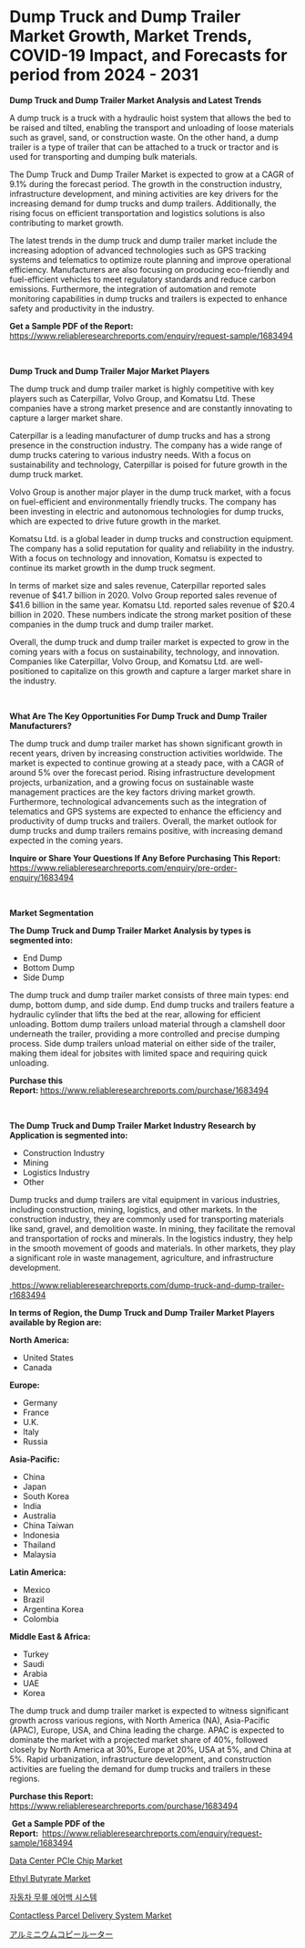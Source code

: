 <p><h1>Dump Truck and Dump Trailer Market Growth, Market Trends, COVID-19 Impact, and Forecasts for period from 2024 - 2031</h1></p><p><strong>Dump Truck and Dump Trailer Market Analysis and Latest Trends</strong></p>
<p><p>A dump truck is a truck with a hydraulic hoist system that allows the bed to be raised and tilted, enabling the transport and unloading of loose materials such as gravel, sand, or construction waste. On the other hand, a dump trailer is a type of trailer that can be attached to a truck or tractor and is used for transporting and dumping bulk materials.</p><p>The Dump Truck and Dump Trailer Market is expected to grow at a CAGR of 9.1% during the forecast period. The growth in the construction industry, infrastructure development, and mining activities are key drivers for the increasing demand for dump trucks and dump trailers. Additionally, the rising focus on efficient transportation and logistics solutions is also contributing to market growth.</p><p>The latest trends in the dump truck and dump trailer market include the increasing adoption of advanced technologies such as GPS tracking systems and telematics to optimize route planning and improve operational efficiency. Manufacturers are also focusing on producing eco-friendly and fuel-efficient vehicles to meet regulatory standards and reduce carbon emissions. Furthermore, the integration of automation and remote monitoring capabilities in dump trucks and trailers is expected to enhance safety and productivity in the industry.</p></p>
<p><strong>Get a Sample PDF of the Report:&nbsp;</strong> <a href="https://www.reliableresearchreports.com/enquiry/request-sample/1683494">https://www.reliableresearchreports.com/enquiry/request-sample/1683494</a></p>
<p>&nbsp;</p>
<p><strong>Dump Truck and Dump Trailer Major Market Players</strong></p>
<p><p>The dump truck and dump trailer market is highly competitive with key players such as Caterpillar, Volvo Group, and Komatsu Ltd. These companies have a strong market presence and are constantly innovating to capture a larger market share.</p><p>Caterpillar is a leading manufacturer of dump trucks and has a strong presence in the construction industry. The company has a wide range of dump trucks catering to various industry needs. With a focus on sustainability and technology, Caterpillar is poised for future growth in the dump truck market.</p><p>Volvo Group is another major player in the dump truck market, with a focus on fuel-efficient and environmentally friendly trucks. The company has been investing in electric and autonomous technologies for dump trucks, which are expected to drive future growth in the market.</p><p>Komatsu Ltd. is a global leader in dump trucks and construction equipment. The company has a solid reputation for quality and reliability in the industry. With a focus on technology and innovation, Komatsu is expected to continue its market growth in the dump truck segment.</p><p>In terms of market size and sales revenue, Caterpillar reported sales revenue of $41.7 billion in 2020. Volvo Group reported sales revenue of $41.6 billion in the same year. Komatsu Ltd. reported sales revenue of $20.4 billion in 2020. These numbers indicate the strong market position of these companies in the dump truck and dump trailer market.</p><p>Overall, the dump truck and dump trailer market is expected to grow in the coming years with a focus on sustainability, technology, and innovation. Companies like Caterpillar, Volvo Group, and Komatsu Ltd. are well-positioned to capitalize on this growth and capture a larger market share in the industry.</p></p>
<p>&nbsp;</p>
<p><strong>What Are The Key Opportunities For Dump Truck and Dump Trailer Manufacturers?</strong></p>
<p><p>The dump truck and dump trailer market has shown significant growth in recent years, driven by increasing construction activities worldwide. The market is expected to continue growing at a steady pace, with a CAGR of around 5% over the forecast period. Rising infrastructure development projects, urbanization, and a growing focus on sustainable waste management practices are the key factors driving market growth. Furthermore, technological advancements such as the integration of telematics and GPS systems are expected to enhance the efficiency and productivity of dump trucks and trailers. Overall, the market outlook for dump trucks and dump trailers remains positive, with increasing demand expected in the coming years.</p></p>
<p><strong>Inquire or Share Your Questions If Any Before Purchasing This Report:</strong> <a href="https://www.reliableresearchreports.com/enquiry/pre-order-enquiry/1683494">https://www.reliableresearchreports.com/enquiry/pre-order-enquiry/1683494</a></p>
<p>&nbsp;</p>
<p><strong>Market Segmentation</strong></p>
<p><strong>The Dump Truck and Dump Trailer Market Analysis by types is segmented into:</strong></p>
<p><ul><li>End Dump</li><li>Bottom Dump</li><li>Side Dump</li></ul></p>
<p><p>The dump truck and dump trailer market consists of three main types: end dump, bottom dump, and side dump. End dump trucks and trailers feature a hydraulic cylinder that lifts the bed at the rear, allowing for efficient unloading. Bottom dump trailers unload material through a clamshell door underneath the trailer, providing a more controlled and precise dumping process. Side dump trailers unload material on either side of the trailer, making them ideal for jobsites with limited space and requiring quick unloading.</p></p>
<p><strong>Purchase this Report:&nbsp;</strong><a href="https://www.reliableresearchreports.com/purchase/1683494">https://www.reliableresearchreports.com/purchase/1683494</a></p>
<p>&nbsp;</p>
<p><strong>The Dump Truck and Dump Trailer Market Industry Research by Application is segmented into:</strong></p>
<p><ul><li>Construction Industry</li><li>Mining</li><li>Logistics Industry</li><li>Other</li></ul></p>
<p><p>Dump trucks and dump trailers are vital equipment in various industries, including construction, mining, logistics, and other markets. In the construction industry, they are commonly used for transporting materials like sand, gravel, and demolition waste. In mining, they facilitate the removal and transportation of rocks and minerals. In the logistics industry, they help in the smooth movement of goods and materials. In other markets, they play a significant role in waste management, agriculture, and infrastructure development.</p></p>
<p><a href="https://www.reliableresearchreports.com/dump-truck-and-dump-trailer-r1683494">&nbsp;https://www.reliableresearchreports.com/dump-truck-and-dump-trailer-r1683494</a></p>
<p><strong>In terms of Region, the Dump Truck and Dump Trailer Market Players available by Region are:</strong></p>
<p>
    <p> <strong> North America: </strong>
        <ul>
            <li>United States</li>
            <li>Canada</li>
        </ul>
        </p> 
    <p> <strong> Europe: </strong>
        <ul>
            <li>Germany</li>
            <li>France</li>
            <li>U.K.</li>
            <li>Italy</li>
            <li>Russia</li>
        </ul>
        </p> 
    <p> <strong> Asia-Pacific: </strong>
        <ul>
            <li>China</li>
            <li>Japan</li>
            <li>South Korea</li>
            <li>India</li>
            <li>Australia</li>
            <li>China Taiwan</li>
            <li>Indonesia</li>
            <li>Thailand</li>
            <li>Malaysia</li>
        </ul>
        </p> 
    <p> <strong> Latin America: </strong>
        <ul>
            <li>Mexico</li>
            <li>Brazil</li>
            <li>Argentina Korea</li>
            <li>Colombia</li>
        </ul>
        </p> 
    <p> <strong> Middle East & Africa: </strong>
        <ul>
            <li>Turkey</li>
            <li>Saudi</li>
            <li>Arabia</li>
            <li>UAE</li>
            <li>Korea</li>
        </ul>
    </p>
    </p>
<p><p>The dump truck and dump trailer market is expected to witness significant growth across various regions, with North America (NA), Asia-Pacific (APAC), Europe, USA, and China leading the charge. APAC is expected to dominate the market with a projected market share of 40%, followed closely by North America at 30%, Europe at 20%, USA at 5%, and China at 5%. Rapid urbanization, infrastructure development, and construction activities are fueling the demand for dump trucks and trailers in these regions.</p></p>
<p><strong>Purchase this Report: </strong><a href="https://www.reliableresearchreports.com/purchase/1683494">https://www.reliableresearchreports.com/purchase/1683494</a></p>
<p>&nbsp;<strong>Get a Sample PDF of the Report:&nbsp;&nbsp;</strong><a href="https://www.reliableresearchreports.com/enquiry/request-sample/1683494">https://www.reliableresearchreports.com/enquiry/request-sample/1683494</a></p>
<p><strong></strong></p>
<p><p><a href="https://issuu.com/reportprime-2/docs/data-center-pcie-chip-market-size-2030.pptx">Data Center PCIe Chip Market</a></p><p><a href="https://github.com/Glendatilghmankmgz0rbhwpy/Market-Research-Report-List-2/blob/main/ethyl-butyrate-market.md">Ethyl Butyrate Market</a></p><p><a href="https://github.com/nigaleamar09/Market-Research-Report-List-1/blob/main/9752627104324.md">자동차 무릎 에어백 시스템</a></p><p><a href="https://github.com/dx0328/Market-Research-Report-List-3/blob/main/contactless-parcel-delivery-system-market.md">Contactless Parcel Delivery System Market</a></p><p><a href="https://github.com/mm14022023/Market-Research-Report-List-1/blob/main/4862805109490.md">アルミニウムコピールーター</a></p></p>